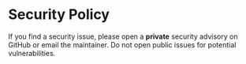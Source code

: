 # Security Policy

If you find a security issue, please open a **private** security advisory on GitHub
or email the maintainer. Do not open public issues for potential vulnerabilities.
